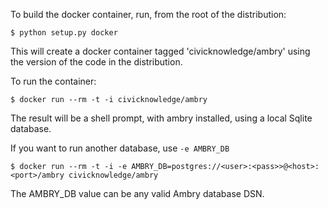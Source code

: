 

To build the docker container, run, from the root of the distribution: 

    $ python setup.py docker
    
This will create a docker container tagged 'civicknowledge/ambry' using the version of the code in the distribution.

To run the container:

    $ docker run --rm -t -i civicknowledge/ambry 
    
The result will be a shell prompt, with ambry installed, using a local Sqlite database. 

If you want to run another database, use `-e AMBRY_DB`

    $ docker run --rm -t -i -e AMBRY_DB=postgres://<user>:<pass>>@<host>:<port>/ambry civicknowledge/ambry

The AMBRY_DB value can be any valid Ambry database DSN. 